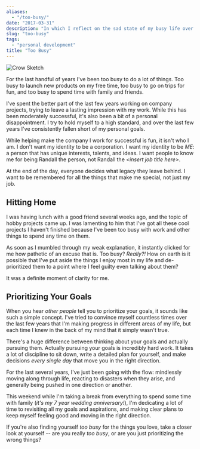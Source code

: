 ```yaml
---
aliases:
  - "/too-busy/"
date: "2017-03-31"
description: "In which I reflect on the sad state of my busy life over the last few years."
slug: "too-busy"
tags:
  - "personal development"
title: "Too Busy"
---
```



![Crow Sketch][]

For the last handful of years I've been too busy to do a lot of things.  Too
busy to launch new products on my free time, too busy to go on trips for fun,
and too busy to spend time with family and friends.

I've spent the better part of the last few years working on company projects,
trying to leave a lasting impression with my work.  While this has been
moderately successful, it's also been a bit of a personal disappointment.  I try
to hold myself to a high standard, and over the last few years I've consistently
fallen short of my personal goals.

While helping make the company I work for successful is fun, it isn't who I am.
I don't want my identity to be a corporation.  I want my identity to be *ME*: a
person that has unique interests, talents, and ideas.  I want people to know me
for being Randall the person, not Randall the *&lt;insert job title here&gt;*.

At the end of the day, everyone decides what legacy they leave behind.  I want
to be remembered for all the things that make me special, not just my job.


## Hitting Home

I was having lunch with a good friend several weeks ago, and the topic of hobby
projects came up.  I was lamenting to him that I've got all these cool projects
I haven't finished because I've been too busy with work and other things to
spend any time on them.

As soon as I mumbled through my weak explanation, it instantly clicked for me
how pathetic of an excuse that is.  Too busy?  *Really?!*  How on earth is it
possible that I've put aside the things I enjoy most in my life and
de-prioritized them to a point where I feel guilty even talking about them?

It was a definite moment of clarity for me.


## Prioritizing Your Goals

When you hear *other people* tell you to prioritize your goals, it sounds like
such a simple concept.  I've tried to convince myself countless times over the
last few years that I'm making progress in different areas of my life, but each
time I knew in the back of my mind that it simply wasn't true.

There's a huge difference between thinking about your goals and actually
pursuing them.  Actually pursuing your goals is incredibly hard work.  It takes
a lot of discipline to sit down, write a detailed plan for yourself, and make
decisions *every single day* that move you in the right direction.

For the last several years, I've just been going with the flow: mindlessly
moving along through life, reacting to disasters when they arise, and generally
being pushed in one direction or another.

This weekend while I'm taking a break from everything to spend some time with
family (*it's my 7 year wedding anniversary!*), I'm dedicating a lot of time to
revisiting all my goals and aspirations, and making clear plans to keep myself
feeling good and moving in the right direction.

If you're also finding yourself *too busy* for the things you love, take a
closer look at yourself -- are you really *too busy*, or are you just
prioritizing the wrong things?


  [Crow Sketch]: /static/images/2017/crow-sketch.jpg "Crow Sketch"
